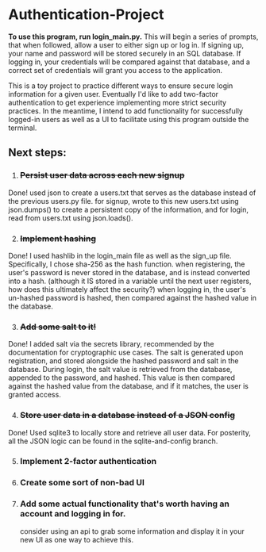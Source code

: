 # Authentication-Project

**To use this program, run login_main.py.** This will begin a series of prompts, that when 
followed, allow a user to either sign up or log in. If signing up, your name and password will be stored securely in an SQL database. If logging in, your credentials will be compared against that database, and a correct set of credentials will grant you access to the application. 
 
This is a toy project to practice different ways to ensure secure login information for a given user. Eventually I'd like to add two-factor authentication to get experience implementing more strict security practices. In the meantime, I intend to add functionality for successfully logged-in users as well as a UI to facilitate using this program outside the terminal.


## Next steps:
1. ### ~~Persist user data across each new signup~~
    
Done! used json to create a users.txt that serves as the database
   instead of the previous users.py file. for signup, wrote to this
   new users.txt using json.dumps() to create a persistent copy of the
   information, and for login, read from users.txt using json.loads().
   
2. ### ~~Implement hashing~~

Done! I used hashlib in the login_main file as well as the sign_up 
      file. Specifically, I chose sha-256 as the hash function. when 
      registering, the user's password is never stored in the database, and is instead converted into a hash. (although it IS stored in a variable until the next user registers, how does this ultimately affect the security?) when logging in, the user's un-hashed password is hashed, then compared against the hashed value in the database.
      
3. ### ~~Add some salt to it!~~

Done! I added salt via the secrets library, recommended by the documentation for cryptographic use cases. The salt is generated upon registration, and stored alongside the hashed password and salt in the database. During login, the salt value is retrieved from the database, appended to the password, and hashed. This value is then compared against the hashed value from the database, and if it matches, the user is granted access.
   
4. ### ~~Store user data in a database instead of a JSON config~~ 

Done! Used sqlite3 to locally store and retrieve all user data. For posterity, all the JSON logic can be found in the sqlite-and-config branch. 

5. ### Implement 2-factor authentication

6. ### Create some sort of non-bad UI
   
7. ### Add some actual functionality that's worth having an account and logging in for.
    consider using an api to grab some information and display it in your new UI as one way to achieve this.
